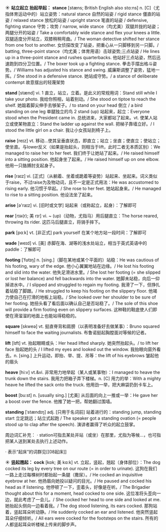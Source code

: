 ☀ <span class="category">**站立起立 抬起举起：**</span>
<span class="vocabulary">**stance**</span> [stæns; British English also stɑ:ns]
<span class="definition">n. [C]（尤指体育运动中的）站立姿势：</span>natural stance 自然的站姿 / rigid stance 僵直的站姿 / relaxed stance 放松的站姿 / upright stance 笔直的站姿 / defensive, fighting stance 守势；攻势 / narrow, wide stance（均尤美）双腿并拢的站姿；两腿分开的站姿 / Take a comfortably wide stance and flex your knees a little. 双腿适度分开站立，双膝稍稍弯曲。/ The woman detective shifted her stance from one foot to another. 女侦探改变了站姿，把重心从一只脚移到另一只脚。/ batting, three-point stance（均尤美；体育用语）击球姿势;三点站姿 / He lines up in a three-point stance and rushes quarterbacks. 他站好三点站姿，然后迅速跑到四分卫位置。/ The boxer took up a fighting stance. 拳击手摆出格斗姿势。/ Williams has adjusted his stance and swing. 威廉斯调整了姿势，猛地一挥。/ She stood in a defensive stance. 她站成守势。/ a stance of deliberate contempt 故意摆出的轻蔑架势

<span class="vocabulary">**stand**</span> [stænd] 
<span class="definition">vi. 1 直立，站立，立着。是此义的常规用词：</span>Stand still while I take your photo. 我给你照相，站着别动。/ She stood on tiptoe to reach the shelf. 她踮着脚尖伸手去够架子。/ to stand on your head 倒立 / a bird standing on one leg 单腿独立的鸟 <span class="definition">2 stand (up) 站起来，起立：</span>Everyone stood when the President came in. 总统进来，大家都站了起来。<span class="definition">vt. 使某人站立或使某物直立：</span>Stand the ladder up against the wall. 把梯子靠墙立好。/ I stood the little girl on a chair. 我让小女孩站到椅子上。

<span class="vocabulary">**raise**</span> [reɪz] 
<span class="definition">vt. 移动…使其呈垂直状态，即直立；站立；坐直；使直立；使站立；使坐直。与lower反义（如果是抬起头，则相当于lift，此时二者无本质区别）：</span>We managed to raise her to her feet. 我们终于让她站了起来。/ He raised himself into a sitting position. 他起身坐了起来。/ He raised himself up on one elbow. 他用一只胳膊肘支起身子。

<span class="vocabulary">**rise**</span> [raɪz] 
<span class="definition">vi. [正式]（从躺着、坐着或跪着等姿势）站起来、坐起来。词义类似于raise，不过raise为及物动词，且不一定是正式用法：</span>He was accustomed to rising early. 他习惯于早起。/ She rose to her feet. 她站起身来。/ He managed to rise to a sitting position. 他设法坐了起来。

<span class="vocabulary">**arise**</span> [ə'raɪz] 
<span class="definition">vi. [旧时或文学] 站起来（或称起立，起身）：</span>了解即可
           
<span class="vocabulary">**rear**</span> [rɪə(r); 美 rɪr]
<span class="definition">vi. ~ (up)（动物，尤指马）用后腿直立：</span>The horse reared, throwing its rider. 这匹马后腿直立，将骑手摔下。

<span class="vocabulary">**park**</span> [pɑːk] 
<span class="definition">vt. [非正式] park yourself 在某个地方站一段时间：</span>了解即可
           
<span class="vocabulary">**wade**</span> [weɪd]
<span class="definition">vi. [美] 赤脚在海、湖等的浅水处站立，相当于英式英语中的paddle：</span>了解即可
           
<span class="vocabulary">**footing**</span> [ˈfʊtɪŋ]
<span class="definition">n. [sing.]（脚在某地或某个平面的）站稳：</span>He was cautious of his footing, wary of the edge. 他小心翼翼地站在边缘。/ He lost his footing and slid into the water. 他失足滑进水里。/ She lost her footing (= she slipped or lost her balance) and fell backwards into the water. 她脚未站稳，向后一仰掉进水中。/ I slipped and struggled to regain my footing. 我滑了一下，但挣扎着站稳了脚跟。/ He struggled to keep his footing on the slippery floor. 他竭力使自己在打滑的地板上站稳。/ She looked over her shoulder to be sure of her footing. 她扭头看了看后面以确认自己是否站稳了。/ The sole of this shoe will provide a firm footing even on slippery surfaces. 这种鞋的鞋底使人们即使在滑溜溜的地面上也能站得稳稳的。

<span class="vocabulary">**square**</span> [skweə] 
<span class="definition">vt. 挺直脊背和肩膀（以表明准备好去做某事）：</span>Bruno squared himself to face the waiting journalists. 布鲁诺挺起胸膛面对等候的记者。

<span class="vocabulary">**lift**</span> [lɪft] 
<span class="definition">vt. 抬起眼睛或头：</span>Her head lifted sharply. 她突然抬起头。/ to lift her face 抬起她的头 / I lifted my eyes and looked out the window. 我抬眼向窗外看去。<span class="definition">n. [sing.] 上升运动，即抬、举、提、吊等：</span>the lift of his eyebrows 皱起他的眉头
 
<span class="vocabulary">**heave**</span> [hi:v]
<span class="definition">vt.&vi. 非常用力地举起（某人或某事物）：</span>I managed to heave the trunk down the stairs. 我用力把箱子弄下楼梯。<span class="definition">n. [C] 用力的举：</span>With a mighty heave he lifted the sack onto the truck. 他用劲一举，把大麻袋扔到卡车上。

<span class="vocabulary">**boost**</span> [bu:st]
<span class="definition">n. [usually sing.] [尤美] 从后面的向上一推或一举：</span>He gave her a boost over the fence. 他推了她一把，帮她翻过围墙。

<span class="vocabulary">**standing**</span> [ˈstændɪŋ]
<span class="definition">adj. [只用于名词前] 站着进行的：</span>standing jump, standing start 立定跳远；站立式起跑 / The speaker got a standing ovation (= people stood up to clap after the speech). 演讲者赢得了听众的起立鼓掌。

周边词汇补充：
· station可指去某处并站（或坐）在那里，尤指为等候…，也可指把某人送到某处去执行上述动作。

· 表示“起床”的词群见[[08起床]]

☀ <span class="category">**竖起翘起：**</span>
<span class="vocabulary">**cock**</span> [kɒk; 美 kɑ:k]
<span class="definition">vt. 立起，竖起，翘起（身体部位）：</span>The dog cocked its leg by every tree on our route (= in order to urinate). 这狗在我们一路上走过每棵树时都抬起一条腿（撒尿）。/ He cocked an inquisitive eyebrow at her. 他扬眉向她投以疑问的目光。/ He paused and cocked his head as if listening. 他停顿了一下，歪着头，好像是在听。/ The Brigadier thought about this for a moment, head cocked to one side. 这位准将头歪向一边，就此考虑了一会儿。/ She cocked her head to one side and looked at me. 她抬起头侧向一边看着我。/ The dog stood listening, its ears cocked. 那狗站着，竖起耳朵听动静。/ He suddenly cocked an ear and listened. 他突然竖起耳朵仔细倾听。/ All ears were cocked for the footsteps on the stairs. 所有的人都竖起耳朵听楼梯上传来的脚步声。

